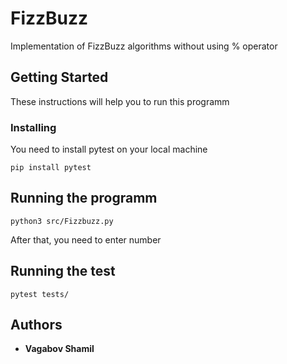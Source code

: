 # FizzBuzz
Implementation of FizzBuzz algorithms without using % operator
## Getting Started
These instructions will help you to run this programm
### Installing
You need to install pytest on your local machine
```
pip install pytest
```
## Running the programm
```
python3 src/Fizzbuzz.py
```
After that, you need to enter number
## Running the test
```
pytest tests/
```
## Authors

* **Vagabov Shamil**
